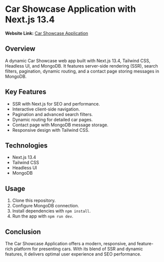 # Car Showcase Application with Next.js 13.4

**Website Link:** [Car Showcase Application](https://car-showcase-next-and-type-1u4i-anuja-more.vercel.app/)

## Overview
A dynamic Car Showcase web app built with Next.js 13.4, Tailwind CSS, Headless UI, and MongoDB. It features server-side rendering (SSR), search filters, pagination, dynamic routing, and a contact page storing messages in MongoDB.

## Key Features
- SSR with Next.js for SEO and performance.
- Interactive client-side navigation.
- Pagination and advanced search filters.
- Dynamic routing for detailed car pages.
- Contact page with MongoDB message storage.
- Responsive design with Tailwind CSS.

## Technologies
- Next.js 13.4
- Tailwind CSS
- Headless UI
- MongoDB

## Usage
1. Clone this repository.
2. Configure MongoDB connection.
3. Install dependencies with `npm install`.
4. Run the app with `npm run dev`.

## Conclusion
The Car Showcase Application offers a modern, responsive, and feature-rich platform for presenting cars. With its blend of SSR and dynamic features, it delivers optimal user experience and SEO performance.

